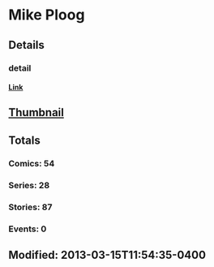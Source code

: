 # Mike  Ploog 
## Details
### detail
#### [Link](http://marvel.com/comics/creators/955/mike_ploog?utm_campaign=apiRef&utm_source=225578a89fc76f3d20fbffda5d17a88d)
## [Thumbnail](http://i.annihil.us/u/prod/marvel/i/mg/b/40/image_not_available.jpg)
## Totals
### Comics: 54
### Series: 28
### Stories: 87
### Events: 0
## Modified: 2013-03-15T11:54:35-0400